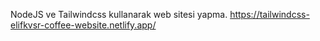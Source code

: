 NodeJS ve Tailwindcss kullanarak web sitesi yapma. https://tailwindcss-elifkvsr-coffee-website.netlify.app/
